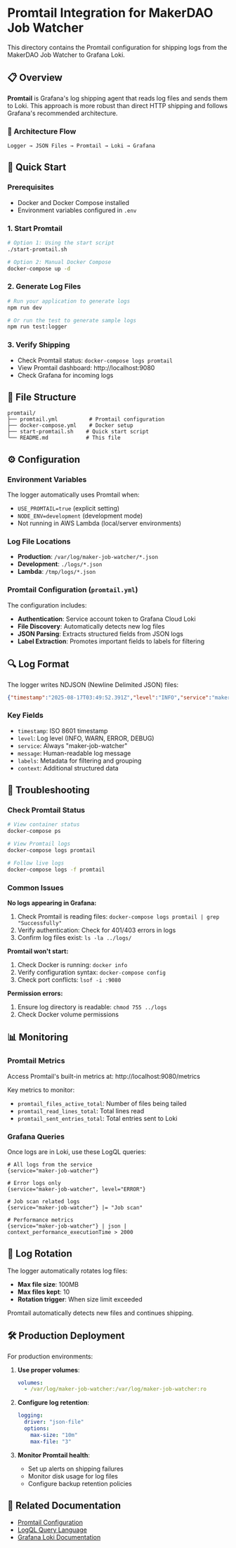 # Promtail Integration for MakerDAO Job Watcher

This directory contains the Promtail configuration for shipping logs from the MakerDAO Job Watcher to Grafana Loki.

## 📋 Overview

**Promtail** is Grafana's log shipping agent that reads log files and sends them to Loki. This approach is more robust than direct HTTP shipping and follows Grafana's recommended architecture.

### 🔄 Architecture Flow
```
Logger → JSON Files → Promtail → Loki → Grafana
```

## 🚀 Quick Start

### Prerequisites
- Docker and Docker Compose installed
- Environment variables configured in `.env`

### 1. Start Promtail
```bash
# Option 1: Using the start script
./start-promtail.sh

# Option 2: Manual Docker Compose
docker-compose up -d
```

### 2. Generate Log Files
```bash
# Run your application to generate logs
npm run dev

# Or run the test to generate sample logs
npm run test:logger
```

### 3. Verify Shipping
- Check Promtail status: `docker-compose logs promtail`
- View Promtail dashboard: http://localhost:9080
- Check Grafana for incoming logs

## 📁 File Structure

```
promtail/
├── promtail.yml          # Promtail configuration
├── docker-compose.yml    # Docker setup
├── start-promtail.sh    # Quick start script
└── README.md            # This file
```

## ⚙️ Configuration

### Environment Variables
The logger automatically uses Promtail when:
- `USE_PROMTAIL=true` (explicit setting)
- `NODE_ENV=development` (development mode)
- Not running in AWS Lambda (local/server environments)

### Log File Locations
- **Production**: `/var/log/maker-job-watcher/*.json`
- **Development**: `./logs/*.json`
- **Lambda**: `/tmp/logs/*.json`

### Promtail Configuration (`promtail.yml`)
The configuration includes:
- **Authentication**: Service account token to Grafana Cloud Loki
- **File Discovery**: Automatically detects new log files
- **JSON Parsing**: Extracts structured fields from JSON logs
- **Label Extraction**: Promotes important fields to labels for filtering

## 🔍 Log Format

The logger writes NDJSON (Newline Delimited JSON) files:
```json
{"timestamp":"2025-08-17T03:49:52.391Z","level":"INFO","service":"maker-job-watcher","message":"Job scan started","labels":{"environment":"dev","aws_region":"us-east-1"},"context":{"metrics":{"totalJobs":8}}}
```

### Key Fields
- `timestamp`: ISO 8601 timestamp
- `level`: Log level (INFO, WARN, ERROR, DEBUG)
- `service`: Always "maker-job-watcher"
- `message`: Human-readable log message
- `labels`: Metadata for filtering and grouping
- `context`: Additional structured data

## 🔧 Troubleshooting

### Check Promtail Status
```bash
# View container status
docker-compose ps

# View Promtail logs
docker-compose logs promtail

# Follow live logs
docker-compose logs -f promtail
```

### Common Issues

**No logs appearing in Grafana:**
1. Check Promtail is reading files: `docker-compose logs promtail | grep "Successfully"`
2. Verify authentication: Check for 401/403 errors in logs
3. Confirm log files exist: `ls -la ../logs/`

**Promtail won't start:**
1. Check Docker is running: `docker info`
2. Verify configuration syntax: `docker-compose config`
3. Check port conflicts: `lsof -i :9080`

**Permission errors:**
1. Ensure log directory is readable: `chmod 755 ../logs`
2. Check Docker volume permissions

## 📊 Monitoring

### Promtail Metrics
Access Promtail's built-in metrics at: http://localhost:9080/metrics

Key metrics to monitor:
- `promtail_files_active_total`: Number of files being tailed
- `promtail_read_lines_total`: Total lines read
- `promtail_sent_entries_total`: Total entries sent to Loki

### Grafana Queries
Once logs are in Loki, use these LogQL queries:

```logql
# All logs from the service
{service="maker-job-watcher"}

# Error logs only
{service="maker-job-watcher", level="ERROR"}

# Job scan related logs
{service="maker-job-watcher"} |= "Job scan"

# Performance metrics
{service="maker-job-watcher"} | json | context_performance_executionTime > 2000
```

## 🔄 Log Rotation

The logger automatically rotates log files:
- **Max file size**: 100MB
- **Max files kept**: 10
- **Rotation trigger**: When size limit exceeded

Promtail automatically detects new files and continues shipping.

## 🛠️ Production Deployment

For production environments:

1. **Use proper volumes**:
   ```yaml
   volumes:
     - /var/log/maker-job-watcher:/var/log/maker-job-watcher:ro
   ```

2. **Configure log retention**:
   ```yaml
   logging:
     driver: "json-file"
     options:
       max-size: "10m"
       max-file: "3"
   ```

3. **Monitor Promtail health**:
   - Set up alerts on shipping failures
   - Monitor disk usage for log files
   - Configure backup retention policies

## 🔗 Related Documentation

- [Promtail Configuration](https://grafana.com/docs/loki/latest/clients/promtail/configuration/)
- [LogQL Query Language](https://grafana.com/docs/loki/latest/logql/)
- [Grafana Loki Documentation](https://grafana.com/docs/loki/latest/)